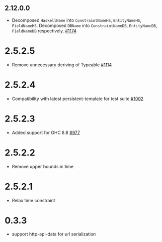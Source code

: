 ## 2.12.0.0

* Decomposed `HaskellName` into `ConstraintNameHS`, `EntityNameHS`, `FieldNameHS`. Decomposed `DBName` into `ConstraintNameDB`, `EntityNameDB`, `FieldNameDB` respectively. [#1174](https://github.com/yesodweb/persistent/pull/1174)

# 2.5.2.5

* Remove unnecessary deriving of Typeable [#1114](https://github.com/yesodweb/persistent/pull/1114)

# 2.5.2.4

* Compatibility with latest persistent-template for test suite [#1002](https://github.com/yesodweb/persistent/pull/1002/files)

# 2.5.2.3

* Added support for GHC 8.8 [#977](https://github.com/yesodweb/persistent/pull/977)

# 2.5.2.2

* Remove upper bounds in time

# 2.5.2.1

* Relax time constraint

# 0.3.3

* support http-api-data for url serialization
